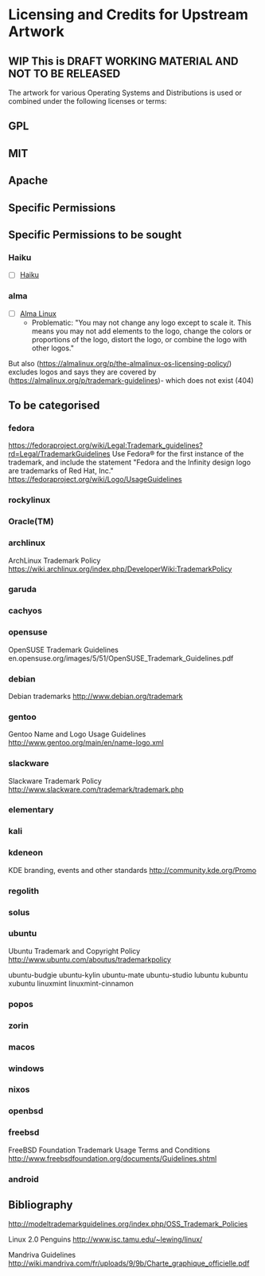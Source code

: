 # Licensing and Credits for Upstream Artwork
## WIP  This is DRAFT WORKING MATERIAL AND NOT TO BE RELEASED

The artwork for various Operating Systems and Distributions is used or combined under the following licenses or terms:

## GPL
## MIT
## Apache


## Specific Permissions

## Specific Permissions to be sought

### Haiku

 - [ ] [Haiku](https://www.haiku-inc.org/trademarks/allowed_usage/)

### alma
 - [ ] [Alma Linux](https://almalinux.org/p/the-almalinux-os-trademark-usage-policy/ )
   - Problematic:
"You may not change any logo except to scale it. This means you may not add elements to the logo, change the colors or proportions of the logo, distort the logo, or combine the logo with other logos."

But also (https://almalinux.org/p/the-almalinux-os-licensing-policy/) excludes logos and says they are covered by (https://almalinux.org/p/trademark-guidelines)- which does not exist (404)

## To be categorised


### fedora
https://fedoraproject.org/wiki/Legal:Trademark_guidelines?rd=Legal/TrademarkGuidelines
Use Fedora® for the first instance of the trademark, and include the statement "Fedora and the Infinity design logo are trademarks of Red Hat, Inc."
https://fedoraproject.org/wiki/Logo/UsageGuidelines


### rockylinux

### Oracle(TM)

### archlinux

ArchLinux Trademark Policy
https://wiki.archlinux.org/index.php/DeveloperWiki:TrademarkPolicy

### garuda

### cachyos

### opensuse
OpenSUSE Trademark Guidelines
en.opensuse.org/images/5/51/OpenSUSE_Trademark_Guidelines.pdf


### debian
Debian trademarks
http://www.debian.org/trademark



### gentoo
Gentoo Name and Logo Usage Guidelines
http://www.gentoo.org/main/en/name-logo.xml




### slackware
Slackware Trademark Policy
http://www.slackware.com/trademark/trademark.php


### elementary

### kali

### kdeneon
KDE branding, events and other standards
http://community.kde.org/Promo


### regolith

### solus

### ubuntu

Ubuntu Trademark and Copyright Policy
http://www.ubuntu.com/aboutus/trademarkpolicy

ubuntu-budgie
ubuntu-kylin
ubuntu-mate
ubuntu-studio
lubuntu
kubuntu
xubuntu
linuxmint
linuxmint-cinnamon

### popos

### zorin


### macos
### windows

### nixos

### openbsd

### freebsd
FreeBSD Foundation Trademark Usage Terms and Conditions
http://www.freebsdfoundation.org/documents/Guidelines.shtml

### android


## Bibliography

http://modeltrademarkguidelines.org/index.php/OSS_Trademark_Policies

Linux 2.0 Penguins
http://www.isc.tamu.edu/~lewing/linux/

Mandriva Guidelines
http://wiki.mandriva.com/fr/uploads/9/9b/Charte_graphique_officielle.pdf
